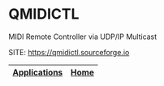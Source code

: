 # QMIDICTL
 
 MIDI Remote Controller via UDP/IP Multicast
 
 SITE: https://qmidictl.sourceforge.io

 | [Applications](https://portable-linux-apps.github.io/apps.html) | [Home](https://portable-linux-apps.github.io)
 | --- | --- |
